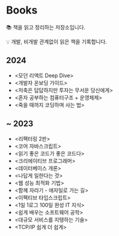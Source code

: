 # Books
📚 책을 읽고 정리하는 저장소입니다.

💡 개발, 비개발 관계없이 읽은 책을 기록합니다.

## 2024
- <모던 리액트 Deep Dive>
- <개발자 온보딩 가이드>
- <저축은 답답하지만 투자는 무서운 당신에게>
- <혼자 공부하는 컴퓨터구조 + 운영체제>
- <죽을 때까지 코딩하며 사는 법>

## ~ 2023
- <리팩터링 2판>
- <코어 자바스크립트>
- <읽기 좋은 코드가 좋은 코드다>
- <크리에이티브 프로그래머>
- <데이터베이스 개론>
- <나답게 일한다는 것>
- <웹 성능 최적화 기법>
- <함께 자라기 - 애자일로 가는 길>
- <이펙티브 타입스크립트>
- <1일 1로그 100일 완성 IT 지식>
- <쉽게 배우는 소프트웨어 공학>
- <대규모 서비스를 지탱하는 기술>
- <TCP/IP 쉽게 더 쉽게>

